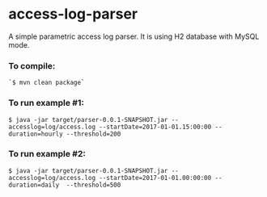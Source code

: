 # access-log-parser
A simple parametric access log parser. It is using H2 database with MySQL mode.

### To compile:

    `$ mvn clean package`

### To run example #1:

`$ java -jar target/parser-0.0.1-SNAPSHOT.jar --accesslog=log/access.log --startDate=2017-01-01.15:00:00 --duration=hourly
--threshold=200`

### To run example #2:

`$ java -jar target/parser-0.0.1-SNAPSHOT.jar --accesslog=log/access.log --startDate=2017-01-01.00:00:00 --duration=daily 
--threshold=500`
